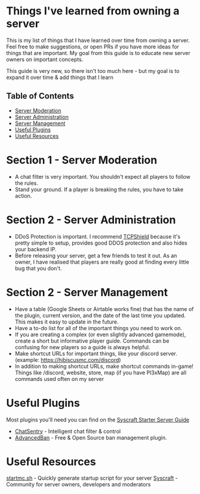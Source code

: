 # Things I've learned from owning a server

This is my list of things that I have learned over time from owning a server. Feel free to make suggestions, or open PRs if you have more ideas for things that are important. My goal from this guide is to educate new server owners on important concepts.

This guide is very new, so there isn't too much here - but my goal is to expand it over time & add things that I learn

## Table of Contents
- [Server Moderation](#Section-1---Server-Moderation)
- [Server Administration](#Section-2---Server-Administration)
- [Server Management](#Section-3---Server-Management)
- [Useful Plugins](#Useful-Plugins)
- [Useful Resources](#Useful-Resources)

# Section 1 - Server Moderation
- A chat filter is very important. You shouldn't expect all players to follow the rules.
- Stand your ground. If a player is breaking the rules, you have to take action. 


# Section 2 - Server Administration
- DDoS Protection is important. I recommend [TCPShield](https://tcpshield.com) because it's pretty simple to setup, provides good DDOS protection and also hides your backend IP.
- Before releasing your server, get a few friends to test it out. As an owner, I have realised that players are really good at finding every little bug that you don't.

# Section 2 - Server Management
- Have a table (Google Sheets or Airtable works fine) that has the name of the plugin, current version, and the date of the last time you updated. This makes it easy to update in the future.
- Have a to-do list for all of the important things you need to work on.
- If you are creating a complex (or even slightly advanced gamemode), create a short but informative player guide. Commands can be confusing for new players so a guide is always helpful.
- Make shortcut URLs for important things, like your discord server. (example: https://hibiscusmc.com/discord)
- In addition to making shortcut URLs, make shortcut commands in-game! Things like /discord, website, store, map (if you have Pl3xMap) are all commands used often on my server

# Useful Plugins
Most plugins you'll need you can find on the [Syscraft Starter Server Guide](https://github.com/syscraft-mc/starter-server)
- [ChatSentry](https://www.spigotmc.org/resources/chatsentry.79616/) - Intelligent chat filter & control
- [AdvancedBan](https://github.com/DevLeoko/AdvancedBan) - Free & Open Source ban management plugin.

# Useful Resources

[startmc.sh](https://startmc.sh) - Quickly generate startup script for your server
[Syscraft](https://discord.gg/syscraft) - Community for server owners, developers and moderators
